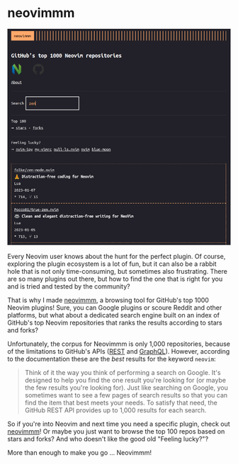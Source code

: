 # neovimmm

![screenshot.png](screenshot.png)

Every Neovim user knows about the hunt for the perfect plugin. Of course, exploring the plugin ecosystem is a lot of fun, but it can also be a rabbit hole that is not only time-consuming, but sometimes also frustrating. There are so many plugins out there, but how to find the one that is right for you and is tried and tested by the community?

That is why I made [neovimmm](https://tomdeneire.github.io/neovimmm/), a browsing tool for GitHub's top 1000 Neovim plugins! Sure, you can Google plugins or scoure Reddit and other platforms, but what about a dedicated search engine built on an index of GitHub's top Neovim repositories that ranks the results according to stars and forks?

Unfortunately, the corpus for Neovimmm is only 1,000 repositories, because of the limitations to GitHub's APIs ([REST](https://docs.github.com/en/rest/search?apiVersion=2022-11-28) and [GraphQL](https://docs.github.com/en/graphql/overview/resource-limitations)). However, according to the documentation these are the _best_ results for the keyword `neovim`:

> Think of it the way you think of performing a search on Google. It's designed to help you find the one result you're looking for (or maybe the few results you're looking for). Just like searching on Google, you sometimes want to see a few pages of search results so that you can find the item that best meets your needs. To satisfy that need, the GitHub REST API provides up to 1,000 results for each search.

So if you're into Neovim and next time you need a specific plugin, check out [neovimmm](https://tomdeneire.github.io/neovimmm/)! Or maybe you just want to browse the top 100 repos based on stars and forks? And who doesn't like the good old "Feeling lucky?"?

More than enough to make you go ... Neovimmm!

